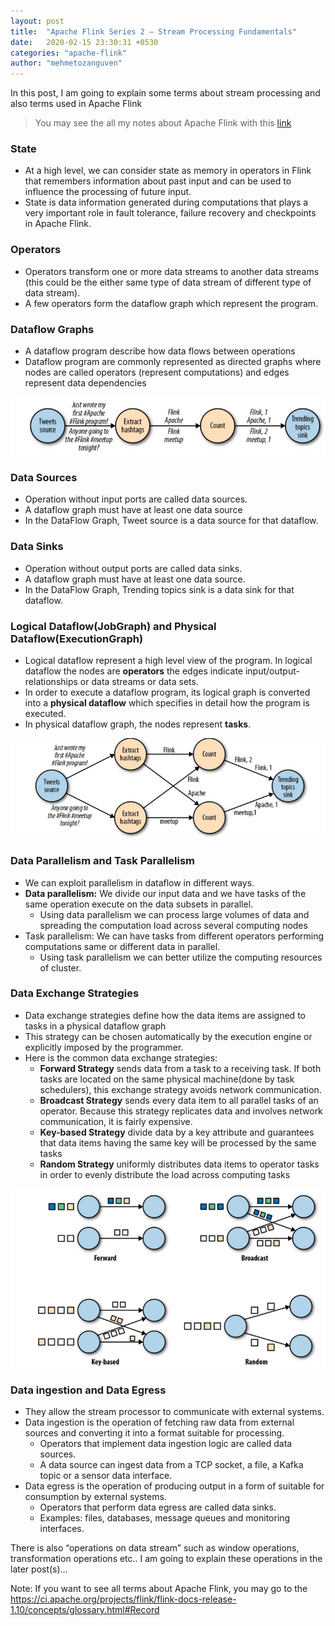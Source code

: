 ```yaml
---
layout: post
title:  "Apache Flink Series 2 — Stream Processing Fundamentals"
date:   2020-02-15 23:30:31 +0530
categories: "apache-flink"
author: "mehmetozanguven"
---
```


In this post, I am going to explain some terms about stream processing and also terms used in Apache Flink

> You may see the all my notes about Apache Flink with this [link](/apache-flink/)

### State

- At a high level, we can consider state as memory in operators in Flink that remembers information about past input and can be used to influence the processing of future input.
- State is data information generated during computations that plays a very important role in fault tolerance, failure recovery and checkpoints in Apache Flink.

### Operators

- Operators transform one or more data streams to another data streams (this could be the either same type of data stream of different type of data stream).
- A few operators form the dataflow graph which represent the program.

### Dataflow Graphs

- A dataflow program describe how data flows between operations
- Dataflow program are commonly represented as directed graphs where nodes are called operators (represent computations) and edges represent data dependencies

<img src="/assets/apache_flink/data_flow.png" alt="DataFlowGraph" title="DataFlow Graph" />

### Data Sources

- Operation without input ports are called data sources.
- A dataflow graph must have at least one data source
- In the DataFlow Graph, Tweet source is a data source for that dataflow.

### Data Sinks

- Operation without output ports are called data sinks.
- A dataflow graph must have at least one data source.
- In the DataFlow Graph, Trending topics sink is a data sink for that dataflow.

### Logical Dataflow(JobGraph) and Physical Dataflow(ExecutionGraph)

- Logical dataflow represent a high level view of the program. In logical dataflow the nodes are **operators** the edges indicate input/output-relationships or data streams or data sets.
- In order to execute a dataflow program, its logical graph is converted into a **physical dataflow** which specifies in detail how the program is executed.
- In physical dataflow graph, the nodes represent **tasks**.

<img src="/assets/apache_flink/physical_data_flow_graph.png" alt="PhysicalDataFlowGraph" title="Physical DataFlow Graph" />

### Data Parallelism and Task Parallelism
- We can exploit parallelism in dataflow in different ways.
- **Data parallelism:** We divide our input data and we have tasks of the same operation execute on the data subsets in parallel.
    - Using data parallelism we can process large volumes of data and spreading the computation load across several computing nodes
- Task parallelism: We can have tasks from different operators performing computations same or different data in parallel.
    - Using task parallelism we can better utilize the computing resources of cluster.

### Data Exchange Strategies
- Data exchange strategies define how the data items are assigned to tasks in a physical dataflow graph
- This strategy can be chosen automatically by the execution engine or explicitly imposed by the programmer.
- Here is the common data exchange strategies:
    - **Forward Strategy** sends data from a task to a receiving task. If both tasks are located on the same physical machine(done by task schedulers), this exchange strategy avoids network communication.
    - **Broadcast Strategy** sends every data item to all parallel tasks of an operator. Because this strategy replicates data and involves network communication, it is fairly expensive.
    - **Key-based Strategy** divide data by a key attribute and guarantees that data items having the same key will be processed by the same tasks
    - **Random Strategy** uniformly distributes data items to operator tasks in order to evenly distribute the load across computing tasks

<img src="/assets/apache_flink/data_exchange_strategies.png" alt="data_exchange_strategies.png" title="Data Exchange Strategies" />

### Data ingestion and Data Egress

- They allow the stream processor to communicate with external systems.
- Data ingestion is the operation of fetching raw data from external sources and converting it into a format suitable for processing.
    - Operators that implement data ingestion logic are called data sources.
    - A data source can ingest data from a TCP socket, a file, a Kafka topic or a sensor data interface.
- Data egress is the operation of producing output in a form of suitable for consumption by external systems.
    - Operators that perform data egress are called data sinks.
    - Examples: files, databases, message queues and monitoring interfaces.

There is also “operations on data stream” such as window operations, transformation operations etc.. I am going to explain these operations in the later post(s)…

Note: If you want to see all terms about Apache Flink, you may go to the https://ci.apache.org/projects/flink/flink-docs-release-1.10/concepts/glossary.html#Record